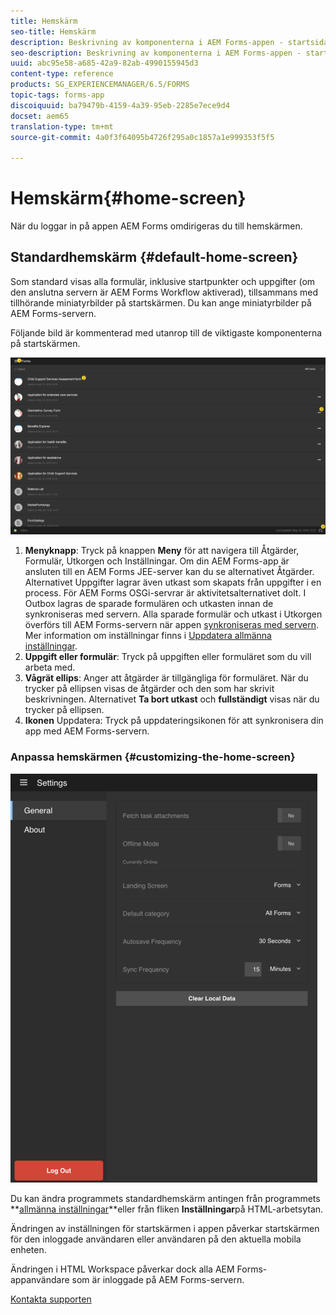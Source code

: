 ```yaml
---
title: Hemskärm
seo-title: Hemskärm
description: Beskrivning av komponenterna i AEM Forms-appen - startsida
seo-description: Beskrivning av komponenterna i AEM Forms-appen - startsida
uuid: abc95e58-a685-42a9-82ab-4990155945d3
content-type: reference
products: SG_EXPERIENCEMANAGER/6.5/FORMS
topic-tags: forms-app
discoiquuid: ba79479b-4159-4a39-95eb-2285e7ece9d4
docset: aem65
translation-type: tm+mt
source-git-commit: 4a0f3f64095b4726f295a0c1857a1e999353f5f5

---
```



# Hemskärm{#home-screen}

När du loggar in på appen AEM Forms omdirigeras du till hemskärmen.

## Standardhemskärm {#default-home-screen}

Som standard visas alla formulär, inklusive startpunkter och uppgifter (om den anslutna servern är AEM Forms Workflow aktiverad), tillsammans med tillhörande miniatyrbilder på startskärmen. Du kan ange miniatyrbilder på AEM Forms-servern.

Följande bild är kommenterad med utanrop till de viktigaste komponenterna på startskärmen.

![Startskärmen för appen Formulär](assets/home-screen-1.png)

<!--Click to enlarge

![home-screen-1-1](assets/home-screen-1-1.png)-->

1. **Menyknapp**: Tryck på knappen **Meny** för att navigera till Åtgärder, Formulär, Utkorgen och Inställningar. Om din AEM Forms-app är ansluten till en AEM Forms JEE-server kan du se alternativet Åtgärder. Alternativet Uppgifter lagrar även utkast som skapats från uppgifter i en process. För AEM Forms OSGi-servrar är aktivitetsalternativet dolt. I Outbox lagras de sparade formulären och utkasten innan de synkroniseras med servern. Alla sparade formulär och utkast i Utkorgen överförs till AEM Forms-servern när appen [synkroniseras med servern](../../forms/using/sync-app.md). Mer information om inställningar finns i [Uppdatera allmänna inställningar](../../forms/using/update-general-settings.md).
1. **Uppgift eller formulär**: Tryck på uppgiften eller formuläret som du vill arbeta med.
1. **Vågrät ellips**: Anger att åtgärder är tillgängliga för formuläret. När du trycker på ellipsen visas de åtgärder och den som har skrivit beskrivningen. Alternativet **Ta bort utkast** och **fullständigt** visas när du trycker på ellipsen.
1. **Ikonen** Uppdatera: Tryck på uppdateringsikonen för att synkronisera din app med AEM Forms-servern.

### Anpassa hemskärmen {#customizing-the-home-screen}

![Allmänna inställningar](assets/gen-settings.png)

Du kan ändra programmets standardhemskärm antingen från programmets **[allmänna inställningar](../../forms/using/update-general-settings.md)**eller från fliken **Inställningar**på HTML-arbetsytan.

Ändringen av inställningen för startskärmen i appen påverkar startskärmen för den inloggade användaren eller användaren på den aktuella mobila enheten.

Ändringen i HTML Workspace påverkar dock alla AEM Forms-appanvändare som är inloggade på AEM Forms-servern.

[Kontakta supporten](https://www.adobe.com/account/sign-in.supportportal.html)
